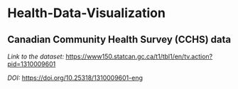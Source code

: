 # Health-Data-Visualization

## Canadian Community Health Survey (CCHS) data

*Link to the dataset:* https://www150.statcan.gc.ca/t1/tbl1/en/tv.action?pid=1310009601

*DOI:* https://doi.org/10.25318/1310009601-eng
